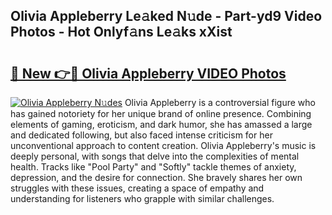 ## Olivia Appleberry Le𝚊ked N𝚞de - Part-yd9 Video Photos - Hot Onlyf𝚊ns Le𝚊ks xXist

# <h2><a href="http://ab55327.deff.icu/?id=Olivia+Appleberry">🔗 New 👉🔴 Olivia Appleberry VIDEO Photos</a></h2>

[![Olivia Appleberry N𝚞des](https://i.imgur.com/rIISA9y.gif)](http://ab55327.deff.icu/?id=Olivia+Appleberry)
Olivia Appleberry is a controversial figure who has gained notoriety for her unique brand of online presence. Combining elements of gaming, eroticism, and dark humor, she has amassed a large and dedicated following, but also faced intense criticism for her unconventional approach to content creation. Olivia Appleberry's music is deeply personal, with songs that delve into the complexities of mental health. Tracks like "Pool Party" and "Softly" tackle themes of anxiety, depression, and the desire for connection. She bravely shares her own struggles with these issues, creating a space of empathy and understanding for listeners who grapple with similar challenges.
